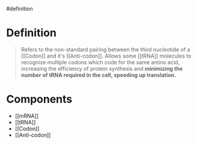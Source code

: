 #definition
# Definition
> Refers to the non-standard pairing between the third nucleotide of a [[Codon]] and it's [[Anti-codon]]. Allows some [[tRNA]] molecules to recognize multiple codons which code for the same amino acid, increasing the efficiency of protein synthesis and **minimizing the number of tRNA required in the cell, speeding up translation.**
# Components
- [[mRNA]]
- [[tRNA]]
- [[Codon]]
- [[Anti-codon]]